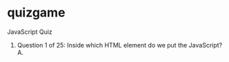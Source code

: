 # quizgame
JavaScript Quiz

1. Question 1 of 25:
Inside which HTML element do we put the JavaScript?
A. <script>CORRECT
B. <scripting>
C. <javascript>
D. <js>

2. How do you create a function in JavaScript?
A.function = myFunction()
B.fucntion:myFunction()
C.function myFunction() CORRECT

3. Where is the correct place to insert a JavaScript?
A.Both the <head> and the <body> section are correct.
B.The <body> section CORRECT
C.The <head> section

4. The external JavaScript file must contain the <script> tag.
A.True
B.False CORRECT

5. How do you write "Hello World" in an alert box?
A.msgBox("Hello World");
B.msg("Hello World");
C.alert("Hello World"); CORRECT
D.alertBox("Hello World");
